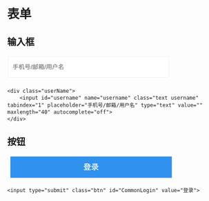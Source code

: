 # 表单

## 输入框

![](../.gitbook/assets/import.png)

```markup
<div class="userName">
    <input id="username" name="username" class="text username" tabindex="1" placeholder="手机号/邮箱/用户名" type="text" value="" maxlength="40" autocomplete="off">
</div>
```

## 按钮

![](../.gitbook/assets/import2.png)

```text
<input type="submit" class="btn" id="CommonLogin" value="登录">
```

